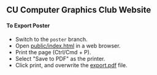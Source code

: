 ## CU Computer Graphics Club Website

#### To Export Poster
- Switch to the `poster` branch.
- Open [public/index.html](public/index.html) in a web browser.
- Print the page (Ctrl/Cmd + P).
- Select "Save to PDF" as the printer.
- Click print, and overwrite the [export.pdf](export.pdf) file.  
